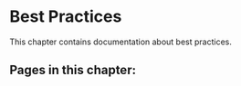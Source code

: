 # Best Practices

This chapter contains documentation about best practices.

## Pages in this chapter:
